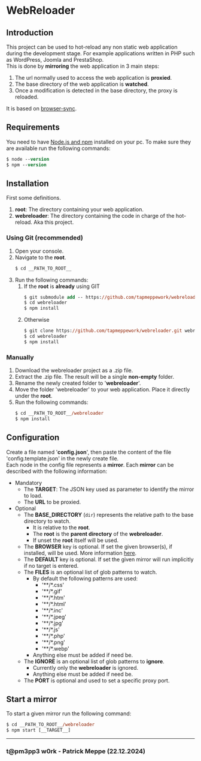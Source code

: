 # WebReloader

## Introduction
This project can be used to hot-reload any non static web application during the development stage. 
For example applications written in PHP such as WordPress, Joomla and PrestaShop.<br>
This is done by **mirroring** the web application in 3 main steps:
1. The url normally used to access the web application is **proxied**.
2. The base directory of the web application is **watched**.
3. Once a modification is detected in the base directory, the proxy is reloaded.

It is based on [browser-sync](https://browsersync.io/).


## Requirements
You need to have [Node.js and npm](https://nodejs.org/) installed on your pc.
To make sure they are available run the following commands:
```ps
$ node --version
$ npm --version
```


## Installation
First some definitions.
1. **root**: The directory containing your web application.
2. **webreloader**: The directory containing the code in charge of the hot-reload. Aka this project.

### Using Git (recommended)
1. Open your console.
2. Navigate to the **root**.
	 ```ps
	 $ cd __PATH_TO_ROOT__
	 ```
3. Run the following commands:
	 1. If the **root** is **already** using GIT
		```ps
		$ git submodule add -- https://github.com/tapmeppework/webreloader.git webreloader
		$ cd webreloader
		$ npm install
		```
	 2. Otherwise
		```ps
		$ git clone https://github.com/tapmeppework/webreloader.git webreloader
		$ cd webreloader
		$ npm install
		```

### Manually
1. Download the webreloader project as a .zip file.
2. Extract the .zip file. The result will be a single **non-empty** folder.
3. Rename the newly created folder to '**webreloader**'.
4. Move the folder 'webreloader' to your web application. Place it directly under the **root**.
5. Run the following commands:
	 ```ps
	 $ cd __PATH_TO_ROOT__/webreloader
	 $ npm install
	 ```


## Configuration
Create a file named '**config.json**', then paste the content of the file 'config.template.json' in the newly create file.<br>
Each node in the config file represents a **mirror**.
Each **mirror** can be described with the following information:
- Mandatory
	- The __TARGET__: The JSON key used as parameter to identify the mirror to load.
	- The __URL__ to be proxied.
- Optional
	- The __BASE_DIRECTORY__ (`dir`) represents the relative path to the base directory to watch. 
		- It is relative to the **root**.
		- The **root** is the **parent directory** of the **webreloader**.
		- If unset the **root** itself will be used.
	- The __BROWSER__ key is optional. If set the given browser(s), if installed, will be used. More information [here](https://browsersync.io/docs/options#option-browser).
	- The __DEFAULT__ key is optional. If set the given mirror will run implicitly if no target is entered.
	- The __FILES__ is an optional list of glob patterns to watch.
		- By default the following patterns are used:
			- '**/*.css'
			- '**/*.gif'
			- '**/*.htm'
			- '**/*.html'
			- '**/*.inc'
			- '**/*.jpeg'
			- '**/*.jpg'
			- '**/*.js'
			- '**/*.php'
			- '**/*.png'
			- '**/*.webp'
		- Anything else must be added if need be.
	- The __IGNORE__ is an optional list of glob patterns to **ignore**.
		- Currently only the **webreloader** is ignored.
		- Anything else must be added if need be.
	- The __PORT__ is optional and used to set a specific proxy port.


## Start a mirror
To start a given mirror run the following command:
```ps
$ cd __PATH_TO_ROOT__/webreloader
$ npm start [__TARGET__]
```


---
### t@pm3pp3 w0rk - Patrick Meppe (22.12.2024)
